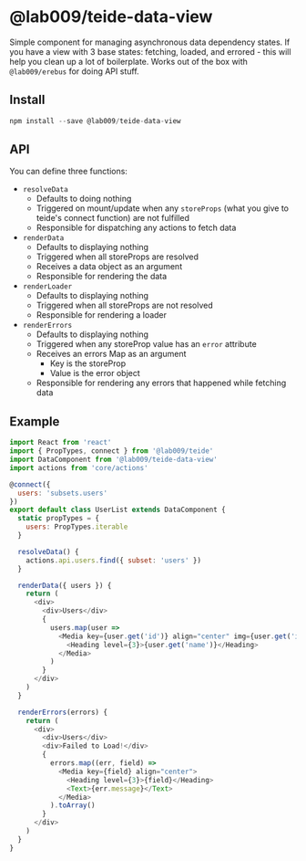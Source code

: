 # @lab009/teide-data-view

Simple component for managing asynchronous data dependency states. If you have a view with 3 base states: fetching, loaded, and errored - this will help you clean up a lot of boilerplate.
Works out of the box with `@lab009/erebus` for doing API stuff.

## Install

```js
npm install --save @lab009/teide-data-view
```

## API

You can define three functions:

- `resolveData`
  - Defaults to doing nothing
  - Triggered on mount/update when any `storeProps` (what you give to teide's connect function) are not fulfilled
  - Responsible for dispatching any actions to fetch data
- `renderData`
  - Defaults to displaying nothing
  - Triggered when all storeProps are resolved
  - Receives a data object as an argument
  - Responsible for rendering the data
- `renderLoader`
  - Defaults to displaying nothing
  - Triggered when all storeProps are not resolved
  - Responsible for rendering a loader
- `renderErrors`
  - Defaults to displaying nothing
  - Triggered when any storeProp value has an `error` attribute
  - Receives an errors Map as an argument
    - Key is the storeProp
    - Value is the error object
  - Responsible for rendering any errors that happened while fetching data

## Example

```js
import React from 'react'
import { PropTypes, connect } from '@lab009/teide'
import DataComponent from '@lab009/teide-data-view'
import actions from 'core/actions'

@connect({
  users: 'subsets.users'
})
export default class UserList extends DataComponent {
  static propTypes = {
    users: PropTypes.iterable
  }

  resolveData() {
    actions.api.users.find({ subset: 'users' })
  }

  renderData({ users }) {
    return (
      <div>
        <div>Users</div>
        {
          users.map(user =>
            <Media key={user.get('id')} align="center" img={user.get('image')}>
              <Heading level={3}>{user.get('name')}</Heading>
            </Media>
          )
        }
      </div>
    )
  }

  renderErrors(errors) {
    return (
      <div>
        <div>Users</div>
        <div>Failed to Load!</div>
        {
          errors.map((err, field) =>
            <Media key={field} align="center">
              <Heading level={3}>{field}</Heading>
              <Text>{err.message}</Text>
            </Media>
          ).toArray()
        }
      </div>
    )
  }
}
```
